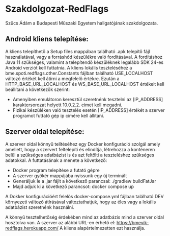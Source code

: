 # Szakdolgozat-RedFlags
Szűcs Ádám a Budapesti Műszaki Egyetem hallgatójának szakdolgozata.

## Android kliens telepítése:

A kliens telepíthető a Setup files mappában található .apk telepítő fájl használatával, vagy a forráshód készülékre való fordításával. A fordításhoz Java 11 szükséges, valamint a telepítendő készüléknek legalább SDK 24-es Android verziót kell futtatnia.
A kliens lokális teszteléséhez a bme.spoti.redflags.other.Constants fájlban található USE_LOCALHOST változó értékét kell átírni a megfelelő értékre. Ezután a HTTP_BASE_URL_LOCALHOST és WS_BASE_URL_LOCALHOST értékeit kell beállítani a következők szerint:
- Amenyiben emulátoron keresztül szeretnénk tesztelni az [IP_ADDRESS] karaktersorozat helyett 10.0.2.2. címet kell megadni.
- Fizikai készüléken való tesztelés esetén [IP_ADDRESS] értékét a szerver programot futtató gép ip címére kell állítani.

## Szerver oldal telepítése:

A szerver oldal könnyű telítéséhez egy Docker konfiguráció szolgál amely amellett, hogy a szervert feltelepíti és elindítja, létrehozza a konténeren belül a szükséges adatbázist is és azt feltölti a teszteléshez szükséges adatokkal. A futtatásának a menete a következő:

- Docker program telepítése a futató gépre
- A szerver gyökér mappájába nyissunk egy új terminált
- Generáljuk le a .jar fájlt a következő parancsal: ./gradlew buildFatJar
- Majd adjuk ki a következő parancsot: docker compose up

A Dokker konfigurációért felelős docker-compose.yml fájlban található DEV környezeti változó átírásával változtathatjuk, hogy az éles vagy a lokális adatbázist szeretnénk használni.

A könnyű tesztelhetőség érdekében mind az adatbázis mind a szerver oldal hosztolva van. A szerver az alábbi URL-en érhető el: https://bmevik-redflags.herokuapp.com/ 
A kliens alapértelmezetten ezt használja.

